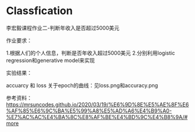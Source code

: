 # Classfication
李宏毅课程作业二-判断年收入是否超过5000美元

作业要求：

1.根据人们的个人信息，判断是否年收入超过5000美元
2.分别利用logistic regression和generative model来实现


实验结果：

accuarcy 和 loss 关于epoch的曲线：见loss.png和accuracy.png

参考资料：
https://mrsuncodes.github.io/2020/03/19/%E6%9D%8E%E5%AE%8F%E6%AF%85%E6%9C%BA%E5%99%A8%E5%AD%A6%E4%B9%A0-%E7%AC%AC%E4%BA%8C%E8%AF%BE%E4%BD%9C%E4%B8%9A/#more
